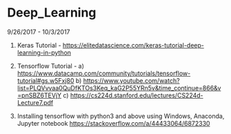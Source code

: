 # Deep_Learning 

9/26/2017 - 10/3/2017
1) Keras Tutorial - https://elitedatascience.com/keras-tutorial-deep-learning-in-python
2) Tensorflow Tutorial - a) https://www.datacamp.com/community/tutorials/tensorflow-tutorial#gs.w5Fxj80
                         b) https://www.youtube.com/watch?list=PLQVvvaa0QuDfKTOs3Keq_kaG2P55YRn5v&time_continue=866&v=pnSBZ6TEVjY
                         c) https://cs224d.stanford.edu/lectures/CS224d-Lecture7.pdf

3) Installing tensorflow with python3 and above using Windows, Anaconda, Jupyter notebook
            https://stackoverflow.com/a/44433064/6872330
